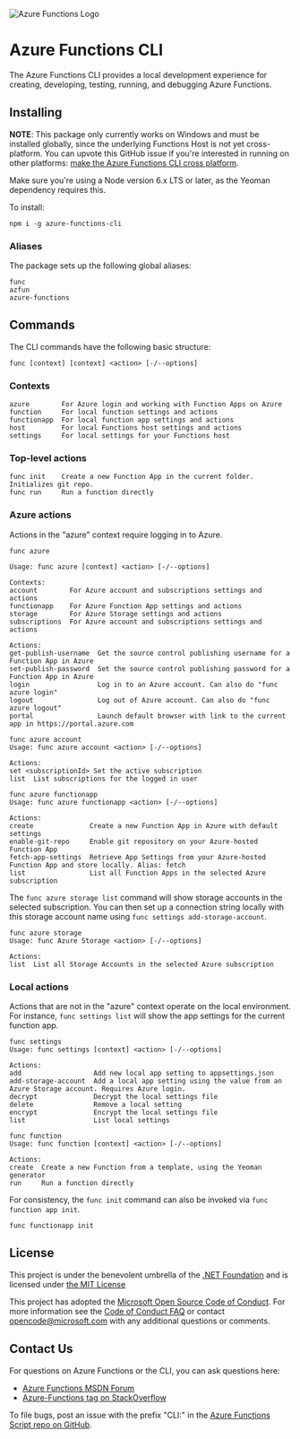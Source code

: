 ![Azure Functions Logo](https://raw.githubusercontent.com/Azure/azure-webjobs-sdk-script/rename-cli/src/WebJobs.Script.Cli/npm/assets/azure-functions-logo-color-raster.png)

# Azure Functions CLI

The Azure Functions CLI provides a local development experience for creating, developing, testing, running, and debugging Azure Functions. 

## Installing

**NOTE**: This package only currently works on Windows and must be installed globally, since the underlying Functions Host is not yet cross-platform. You can upvote this GitHub issue if you're interested in running on other platforms: [make the Azure Functions CLI cross platform](https://github.com/Azure/azure-webjobs-sdk-script/issues/509).

Make sure you're using a Node version 6.x LTS or later, as the Yeoman dependency requires this.

To install:

```
npm i -g azure-functions-cli
```

### Aliases

The package sets up the following global aliases:

```
func
azfun
azure-functions
```

## Commands

The CLI commands have the following basic structure:

```
func [context] [context] <action> [-/--options]
```

### Contexts

```
azure        For Azure login and working with Function Apps on Azure
function     For local function settings and actions
functionapp  For local function app settings and actions
host         For local Functions host settings and actions
settings     For local settings for your Functions host
```

### Top-level actions

```
func init    Create a new Function App in the current folder. Initializes git repo.
func run     Run a function directly
```

### Azure actions

Actions in the "azure" context require logging in to Azure.

```
func azure

Usage: func azure [context] <action> [-/--options]

Contexts:
account        For Azure account and subscriptions settings and actions
functionapp    For Azure Function App settings and actions
storage        For Azure Storage settings and actions
subscriptions  For Azure account and subscriptions settings and actions

Actions:
get-publish-username  Get the source control publishing username for a Function App in Azure
set-publish-password  Set the source control publishing password for a Function App in Azure
login                 Log in to an Azure account. Can also do "func azure login"
logout                Log out of Azure account. Can also do "func azure logout"
portal                Launch default browser with link to the current app in https://portal.azure.com
```

```
func azure account
Usage: func azure account <action> [-/--options]

Actions:
set <subscriptionId> Set the active subscription 
list  List subscriptions for the logged in user
```

```
func azure functionapp
Usage: func azure functionapp <action> [-/--options]

Actions:
create              Create a new Function App in Azure with default settings
enable-git-repo     Enable git repository on your Azure-hosted Function App
fetch-app-settings  Retrieve App Settings from your Azure-hosted Function App and store locally. Alias: fetch
list                List all Function Apps in the selected Azure subscription
```

The `func azure storage list` command will show storage accounts in the selected subscription. You can then set up a connection string locally with this storage account name using `func settings add-storage-account`.  

```
func azure storage
Usage: func Azure Storage <action> [-/--options]

Actions:
list  List all Storage Accounts in the selected Azure subscription
```

### Local actions

Actions that are not in the "azure" context operate on the local environment. For instance, `func settings list` will show the app settings for the current function app.

```
func settings
Usage: func settings [context] <action> [-/--options]

Actions:
add                  Add new local app setting to appsettings.json
add-storage-account  Add a local app setting using the value from an Azure Storage account. Requires Azure login.
decrypt              Decrypt the local settings file
delete               Remove a local setting
encrypt              Encrypt the local settings file
list                 List local settings
```

```
func function
Usage: func function [context] <action> [-/--options]

Actions:
create  Create a new Function from a template, using the Yeoman generator
run     Run a function directly 
```

For consistency, the `func init` command can also be invoked via `func function app init`. 

```
func functionapp init              
```

## License

This project is under the benevolent umbrella of the [.NET Foundation](http://www.dotnetfoundation.org/) and is licensed under [the MIT License](LICENSE.txt)

This project has adopted the [Microsoft Open Source Code of Conduct](https://opensource.microsoft.com/codeofconduct/). For more information see the [Code of Conduct FAQ](https://opensource.microsoft.com/codeofconduct/faq/) or contact [opencode@microsoft.com](mailto:opencode@microsoft.com) with any additional questions or comments.

## Contact Us

For questions on Azure Functions or the CLI, you can ask questions here:

- [Azure Functions MSDN Forum](https://social.msdn.microsoft.com/Forums/azure/en-US/home?forum=AzureFunctions)
- [Azure-Functions tag on StackOverflow](http://stackoverflow.com/questions/tagged/azure-functions)

To file bugs, post an issue with the prefix "CLI:" in the [Azure Functions Script repo on GitHub](https://github.com/Azure/azure-webjobs-sdk-script/issues).